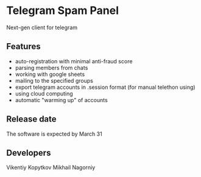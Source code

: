 # Telegram Spam Panel
Next-gen client for telegram

## Features
- auto-registration with minimal anti-fraud score
- parsing members from chats
- working with google sheets
- mailing to the specified groups
- export telegram accounts in .session format (for manual telethon using)
- using cloud computing
- automatic "warming up" of accounts

## Release date
The software is expected by March 31

## Developers
Vikentiy Kopytkov
Mikhail Nagorniy
